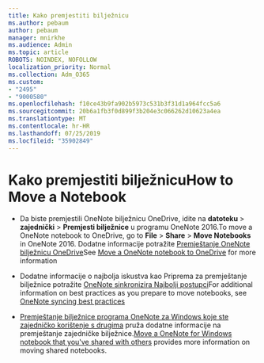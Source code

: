 ```yaml
---
title: Kako premjestiti bilježnicu
ms.author: pebaum
author: pebaum
manager: mnirkhe
ms.audience: Admin
ms.topic: article
ROBOTS: NOINDEX, NOFOLLOW
localization_priority: Normal
ms.collection: Adm_O365
ms.custom:
- "2495"
- "9000580"
ms.openlocfilehash: f10ce43b9fa902b5973c531b3f31d1a964fcc5a6
ms.sourcegitcommit: 20b6a1fb3f0d899f3b204e3c066262d10623a4ea
ms.translationtype: MT
ms.contentlocale: hr-HR
ms.lasthandoff: 07/25/2019
ms.locfileid: "35902849"
---
```

# <a name="how-to-move-a-notebook"></a><span data-ttu-id="184f5-102">Kako premjestiti bilježnicu</span><span class="sxs-lookup"><span data-stu-id="184f5-102">How to Move a Notebook</span></span>

* <span data-ttu-id="184f5-103">Da biste premjestili OneNote bilježnicu OneDrive, idite na **datoteku** > **zajednički** > **Premjesti bilježnice** u programu OneNote 2016.</span><span class="sxs-lookup"><span data-stu-id="184f5-103">To move a OneNote notebook to OneDrive, go to **File** > **Share** > **Move Notebooks** in OneNote 2016.</span></span> <span data-ttu-id="184f5-104">Dodatne informacije potražite [Premještanje OneNote bilježnicu OneDrive](https://support.office.com/article/Move-a-OneNote-notebook-to-OneDrive-0af0a141-0bdf-49ab-9e50-45dbcca44082)</span><span class="sxs-lookup"><span data-stu-id="184f5-104">See [Move a OneNote notebook to OneDrive](https://support.office.com/article/Move-a-OneNote-notebook-to-OneDrive-0af0a141-0bdf-49ab-9e50-45dbcca44082) for more information</span></span>

* <span data-ttu-id="184f5-105">Dodatne informacije o najbolja iskustva kao Priprema za premještanje bilježnice potražite [OneNote sinkronizira Najbolji postupci](https://support.microsoft.com/help/2819334/onenote-syncing-best-practices)</span><span class="sxs-lookup"><span data-stu-id="184f5-105">For additional information on best practices as you prepare to move notebooks, see [OneNote syncing best practices](https://support.microsoft.com/help/2819334/onenote-syncing-best-practices)</span></span>

* <span data-ttu-id="184f5-106">[Premještanje bilježnice programa OneNote za Windows koje ste zajedničko korištenje s drugima](https://support.office.com/article/Move-a-OneNote-for-Windows-notebook-that-you-ve-shared-with-others-56c7659e-1850-49a6-8874-e2db6b440cd4) pruža dodatne informacije na premještanje zajedničke bilježnice.</span><span class="sxs-lookup"><span data-stu-id="184f5-106">[Move a OneNote for Windows notebook that you've shared with others](https://support.office.com/article/Move-a-OneNote-for-Windows-notebook-that-you-ve-shared-with-others-56c7659e-1850-49a6-8874-e2db6b440cd4) provides more information on moving shared notebooks.</span></span>

